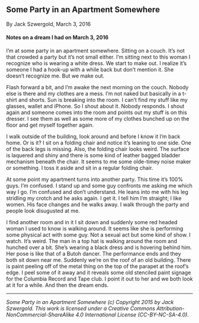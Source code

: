 ## Some Party in an Apartment Somewhere

By Jack Szwergold, March 3, 2016

#### Notes on a dream I had on March 3, 2016

I’m at some party in an apartment somewhere. Sitting on a couch. It’s not that crowded a party but it’s not small either. I’m sitting next to this woman I recognize who is wearing a white dress. We start to make out. I realize it’s someone I had a hook-up with a while back but don’t mention it. She doesn’t recognize me. But we make out.

Flash forward a bit, and I’m awake the next morning on the couch. Nobody else is there and my clothes are a mess. I’m not naked but basically in a t-shirt and shorts. Sun is breaking into the room. I can’t find my stuff like my glasses, wallet and iPhone. So I shout about it. Nobody responds. I shout again and someone comes into the room and points out my stuff is on this dresser. I see them as well as some more of my clothes bunched up on the floor and get myself together again.

I walk outside of the building, look around and before I know it I’m back home. Or is it? I sit on a folding chair and notice it’s leaning to one side. One of the back legs is missing. Also, the folding chair looks weird. The surface is laquered and shiny and there is some kind of leather bagged bladder mechanism beneath the chair. It seems to me some olde-timey noise maker or something. I toss it aside and sit in a regular folding chair.

At some point my apartment turns into another party. This time it’s 100% guys. I’m confused. I stand up and some guy confronts me asking me which way I go. I’m confused and don’t understand. He leans into me with his leg stridling my crotch and he asks again. I get it. I tell him I’m straight; I like women. His face changes and he walks away. I walk through the party and people look disugusted at me.

I find another room and in it I sit down and suddenly some red headed woman I used to know is walking around. It seems like she is performing some physical act with some guy. Not a sexual act but some kind of show. I watch. It’s weird. The man in a top hat is walking around the room and hunched over a bit. She’s wearing a black dress and is hovering behind him. Her pose is like that of a Butoh dancer. The performance ends and they both sit down near me. Suddenly we’re on the roof of an old building. There is paint peeling off of the metal thing on the top of the parapet at the roof’s edge. I peel some of it away and it reveals some old stenciled paint signage for the Columbia Record and Tape club. I point it out to her and we both look at it for a while. And then the dream ends.

***

*Some Party in an Apartment Somewhere (c) Copyright 2015 by Jack Szwergold. This work is licensed under a Creative Commons Attribution-NonCommercial-ShareAlike 4.0 International License (CC-BY-NC-SA-4.0).*